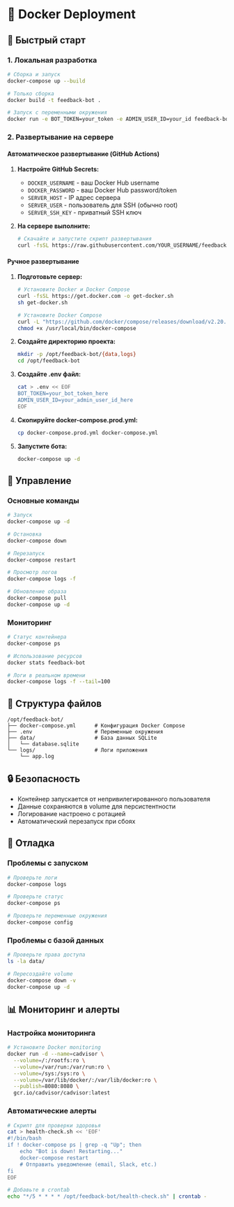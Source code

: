 # 🐳 Docker Deployment

## 🚀 Быстрый старт

### 1. Локальная разработка

```bash
# Сборка и запуск
docker-compose up --build

# Только сборка
docker build -t feedback-bot .

# Запуск с переменными окружения
docker run -e BOT_TOKEN=your_token -e ADMIN_USER_ID=your_id feedback-bot
```

### 2. Развертывание на сервере

#### Автоматическое развертывание (GitHub Actions)

1. **Настройте GitHub Secrets:**
   - `DOCKER_USERNAME` - ваш Docker Hub username
   - `DOCKER_PASSWORD` - ваш Docker Hub password/token
   - `SERVER_HOST` - IP адрес сервера
   - `SERVER_USER` - пользователь для SSH (обычно root)
   - `SERVER_SSH_KEY` - приватный SSH ключ

2. **На сервере выполните:**
   ```bash
   # Скачайте и запустите скрипт развертывания
   curl -fsSL https://raw.githubusercontent.com/YOUR_USERNAME/feedback-bot/main/deploy.sh | bash
   ```

#### Ручное развертывание

1. **Подготовьте сервер:**
   ```bash
   # Установите Docker и Docker Compose
   curl -fsSL https://get.docker.com -o get-docker.sh
   sh get-docker.sh
   
   # Установите Docker Compose
   curl -L "https://github.com/docker/compose/releases/download/v2.20.0/docker-compose-$(uname -s)-$(uname -m)" -o /usr/local/bin/docker-compose
   chmod +x /usr/local/bin/docker-compose
   ```

2. **Создайте директорию проекта:**
   ```bash
   mkdir -p /opt/feedback-bot/{data,logs}
   cd /opt/feedback-bot
   ```

3. **Создайте .env файл:**
   ```bash
   cat > .env << EOF
   BOT_TOKEN=your_bot_token_here
   ADMIN_USER_ID=your_admin_user_id_here
   EOF
   ```

4. **Скопируйте docker-compose.prod.yml:**
   ```bash
   cp docker-compose.prod.yml docker-compose.yml
   ```

5. **Запустите бота:**
   ```bash
   docker-compose up -d
   ```

## 🔧 Управление

### Основные команды

```bash
# Запуск
docker-compose up -d

# Остановка
docker-compose down

# Перезапуск
docker-compose restart

# Просмотр логов
docker-compose logs -f

# Обновление образа
docker-compose pull
docker-compose up -d
```

### Мониторинг

```bash
# Статус контейнера
docker-compose ps

# Использование ресурсов
docker stats feedback-bot

# Логи в реальном времени
docker-compose logs -f --tail=100
```

## 📁 Структура файлов

```
/opt/feedback-bot/
├── docker-compose.yml      # Конфигурация Docker Compose
├── .env                    # Переменные окружения
├── data/                   # База данных SQLite
│   └── database.sqlite
└── logs/                   # Логи приложения
    └── app.log
```

## 🔒 Безопасность

- Контейнер запускается от непривилегированного пользователя
- Данные сохраняются в volume для персистентности
- Логирование настроено с ротацией
- Автоматический перезапуск при сбоях

## 🐛 Отладка

### Проблемы с запуском

```bash
# Проверьте логи
docker-compose logs

# Проверьте статус
docker-compose ps

# Проверьте переменные окружения
docker-compose config
```

### Проблемы с базой данных

```bash
# Проверьте права доступа
ls -la data/

# Пересоздайте volume
docker-compose down -v
docker-compose up -d
```

## 📊 Мониторинг и алерты

### Настройка мониторинга

```bash
# Установите Docker monitoring
docker run -d --name=cadvisor \
  --volume=/:/rootfs:ro \
  --volume=/var/run:/var/run:ro \
  --volume=/sys:/sys:ro \
  --volume=/var/lib/docker/:/var/lib/docker:ro \
  --publish=8080:8080 \
  gcr.io/cadvisor/cadvisor:latest
```

### Автоматические алерты

```bash
# Скрипт для проверки здоровья
cat > health-check.sh << 'EOF'
#!/bin/bash
if ! docker-compose ps | grep -q "Up"; then
    echo "Bot is down! Restarting..."
    docker-compose restart
    # Отправить уведомление (email, Slack, etc.)
fi
EOF

# Добавьте в crontab
echo "*/5 * * * * /opt/feedback-bot/health-check.sh" | crontab -
```
